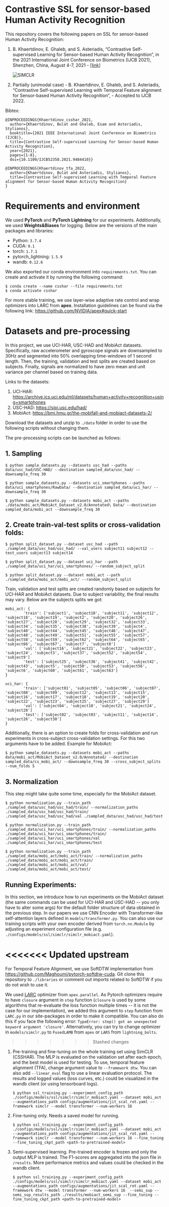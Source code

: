 # Contrastive SSL for sensor-based Human Activity Recognition

This repository covers the following papers on SSL for sensor-based Human Activity Recognition:
1. B. Khaertdinov, E. Ghaleb, and S. Asteriadis, “Contrastive Self-supervised Learning for Sensor-based Human Activity Recognition“, in the 2021 International Joint Conference on Biometrics (IJCB 2021), Shenzhen, China, August 4-7, 2021 - [[link]](https://www.researchgate.net/publication/353481823_Contrastive_Self-Supervised_Learning_for_Sensor-based_Human_Activity_Recognition)

	![SIMCLR](/paper_img/simclr.png)

2. Partially (unimodal case) - B. Khaertdinov, E. Ghaleb, and S. Asteriadis, “Contrastive Self-supervised Learning with Temporal Feature alignment for Sensor-based Human Activity Recognition“, - Accepted to IJCB 2022.

Bibtex:
```
@INPROCEEDINGS{Khaertdinov_csshar_2021,
  author={Khaertdinov, Bulat and Ghaleb, Esam and Asteriadis, Stylianos},
  booktitle={2021 IEEE International Joint Conference on Biometrics (IJCB)}, 
  title={Contrastive Self-supervised Learning for Sensor-based Human Activity Recognition}, 
  year={2021},
  pages={1-8},
  doi={10.1109/IJCB52358.2021.9484410}}
  ```

```
@INPROCEEDINGS{Khaertdinov_tfa_2022,
  author={Khaertdinov, Bulat and Asteriadis, Stylianos},
  title={Contrastive Self-supervised Learning with Temporal Feature alignment for Sensor-based Human Activity Recognition}
}
```

# Requirements and environment

We used **PyTorch** and **PyTorch Lightning** for our experiments. Additionally, we used **Weights&Biases** for logging. Below are the versions of the main packages and libraries:
* Python: `3.7.4`
* CUDA: `9.1`
* torch: `1.7.1`
* pytorch_lightning: `1.5.9`
* wandb: `0.12.6`

We also exported our conda environment into ``requirements.txt``. You can create and activate it by running the following command:
```
$ conda create --name csshar --file requirements.txt
$ conda activate csshar
```

For more stable training, we use layer-wise adaptive rate control and wrap optimizers into LARC from **apex**. Installation guidelines can be found via the following link: https://github.com/NVIDIA/apex#quick-start

# Datasets and pre-processing
In this project, we use UCI-HAR, USC-HAD and MobiAct datasets. Specifically, raw accelerometer and gyroscope signals are downsampled to 30Hz and segmented into 50% overlapping time-windows of 1 second length. Then, the training, validation and test splits are created based on subjects. Finally, signals are normalized to have zero mean and unit variance per channel based on training data.

Links to the datasets:
1. UCI-HAR: https://archive.ics.uci.edu/ml/datasets/human+activity+recognition+using+smartphones
2. USC-HAD: https://sipi.usc.edu/had/
3. MobiAct: https://bmi.hmu.gr/the-mobifall-and-mobiact-datasets-2/

Download the datasets and unzip to `./data` folder in order to use the following scripts without changing them.

The pre-processing scripts can be launched as follows:
## 1. Sampling
```
$ python sample_datasets.py --datasets usc_had --paths data/usc_had/USC-HAD/ --destination sampled_data/usc_had/ --downsample_freq 30

$ python sample_datasets.py --datasets uci_smartphones --paths data/uci_smartphones/RawData/ --destination sampled_data/uci_har/ --downsample_freq 30

$ python sample_datasets.py --datasets mobi_act --paths ./data/mobi_act/MobiAct_Dataset_v2.0/Annotated\ Data/ --destination sampled_data/mobi_act --downsample_freq 30 
```

## 2. Create train-val-test splits or cross-validation folds:
```
$ python split_dataset.py --dataset usc_had --path ./sampled_data/usc_had/usc_had/ --val_users subject11 subject12 --test_users subject13 subject14

$ python split_dataset.py --dataset uci_har --path ./sampled_data/uci_har/uci_smartphones/ --random_subject_split 

$ python split_dataset.py --dataset mobi_act --path ./sampled_data/mobi_act/mobi_act/ --random_subject_split 
```

Train, validation and test splits are created randomly based on subjects for UCI-HAR and MobiAct datasets. Due to subject variability, the final results may vary. Below are the subjects splits we got:
```
mobi_act: {
		'train': ['subject1', 'subject10', 'subject11', 'subject12', 'subject18', 'subject19', 'subject2', 'subject20', 'subject26', 'subject27', 'subject28', 'subject29', 'subject32', 'subject33', 'subject34', 'subject35', 'subject38', 'subject39', 'subject4', 'subject40', 'subject44', 'subject45', 'subject46', 'subject47', 'subject48', 'subject49', 'subject51', 'subject55', 'subject57', 'subject58', 'subject59', 'subject62', 'subject64', 'subject65', 'subject66', 'subject67', 'subject7', 'subject8']
		'val': ['subject16', 'subject21', 'subject22', 'subject23', 'subject24', 'subject3', 'subject37', 'subject52', 'subject54', 'subject9']
		'test': ['subject25', 'subject36', 'subject41', 'subject42', 'subject43', 'subject5', 'subject50', 'subject53', 'subject56', 'subject6', 'subject60', 'subject61', 'subject63']
}

uci_har: {
		'train': ['subject01', 'subject05', 'subject06', 'subject07', 'subject08', 'subject09', 'subject12', 'subject13', 'subject15', 'subject16', 'subject17', 'subject18', 'subject19', 'subject20', 'subject22', 'subject23', 'subject25', 'subject27', 'subject29']
		'val': ['subject04', 'subject10', 'subject21', 'subject24', 'subject28']
		'test': ['subject02', 'subject03', 'subject11', 'subject14', 'subject26', 'subject30']
}

```

Additionally, there is an option to create folds for cross-validation and run experiments in cross-subject cross-validation settings. For this two arguments have to be added. Example for MobiAct:
```
$ python sample_datasets.py --datasets mobi_act --paths data/mobi_act/MobiAct_Dataset_v2.0/Annotated/ --destination sampled_data/cs_mobi_act/ --downsample_freq 30 --cross_subject_splits --num_folds 5
```

## 3. Normalization
This step might take quite some time, especially for the MobiAct dataset.
```
$ python normalization.py --train_path ./sampled_data/usc_had/usc_had/train/ --normalization_paths ./sampled_data/usc_had/usc_had/train/ ./sampled_data/usc_had/usc_had/val ./sampled_data/usc_had/usc_had/test

$ python normalization.py --train_path ./sampled_data/uci_har/uci_smartphones/train/ --normalization_paths ./sampled_data/uci_har/uci_smartphones/train/ ./sampled_data/uci_har/uci_smartphones/val ./sampled_data/uci_har/uci_smartphones/test

$ python normalization.py --train_path ./sampled_data/mobi_act/mobi_act/train/ --normalization_paths ./sampled_data/mobi_act/mobi_act/train/ ./sampled_data/mobi_act/mobi_act/val/ ./sampled_data/mobi_act/mobi_act/test/
```

## Running Experiments:
In this section, we introduce how to run experiments on the MobiAct dataset (the same commands can be used for UCI-HAR and USC-HAD -- you only have to alter some args) for the default folder structure of data obtained in the previous step. In our papers we use CNN Encoder with Transformer-like self-attention layers defined in `models/transformer.py`. You can also use our training scripts with your own encoder derived from `torch.nn.Module` by adjusting an experiment configuration file (e.g. `./configs/models/ssl/simclr/simclr_mobiact.yaml`).

<<<<<<< Updated upstream
=======
For Temporal Feature Alignment, we use SoftDTW implementation from https://github.com/Maghoumi/pytorch-softdtw-cuda. Git clone this repository to `./libraries` or comment out imports related to SoftDTW if you do not wish to use it.

We used [LARC](https://github.com/NVIDIA/apex/blob/master/apex/parallel/LARC.py) optimizer from `apex.parallel`. As Pytorch optimizers require to have `closure` argument in `step` function (`closure` is used by some algorithms that re-evaluate the loss function multiple times -- it is not the case for our implementation), we added this argument to `step` function from `LARC.py` in our site-packages in order to make it compatible. You can also do this if you face the following error: `TypeError: step() got an unexpected keyword argument 'closure'`. Alternatively, you can try to change optimizer in `models/simclr.py` to `FusedLAMB` from `apex` or `LARS` from `lightning_bolts`.

>>>>>>> Stashed changes
1. Pre-training and fine-tuning on the whole training set using SimCLR (CSSHAR). The MLP is evaluated on the validation set after each epoch, and the best model is used for testing. To use, temporal feature alignment (TFA), change argument value to `--framework dtw`.
You can also add `--linear_eval` flag to use a linear evaluation protocol. The results and logged values (loss curves, etc.) could be visualized in the wandb client (or using tensorboard logs).

	```
	$ python ssl_training.py --experiment_config_path ./configs/models/ssl/simclr/simclr_mobiact.yaml --dataset mobi_act --augmentations_path configs/augmentations/jit_scal_rot.yaml --framework simclr --model transformer --num-workers 16
	```

2. Fine-tuning only. Needs a saved model for running.
	```
	$ python ssl_training.py --experiment_config_path ./configs/models/ssl/simclr/simclr_mobiact.yaml --dataset mobi_act --augmentations_path configs/augmentations/jit_scal_rot.yaml --framework simclr --model transformer --num-workers 16 --fine_tuning --fine_tuning_ckpt_path <path-to-pretrained-model>
	```


3. Semi-supervised learning. Pre-trained encoder is frozen and only the output MLP is trained. The F1-scores are aggregated into the json file in `/results`. More performance metrics and values could be checked in the wandb client.
	 
	```
	$ python ssl_training.py --experiment_config_path ./configs/models/ssl/simclr/simclr_mobiact.yaml --dataset mobi_act --augmentations_path configs/augmentations/jit_scal_rot.yaml --framework dtw --model transformer --num-workers 16  --semi_sup --semi_sup_results_path ./results/mobiact_semi_sup --fine_tuning --fine_tuning_ckpt_path <path-to-pretrained-model>
	```


